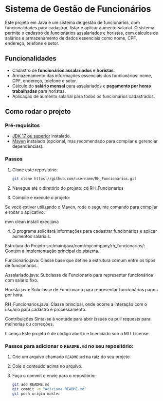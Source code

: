 # Sistema de Gestão de Funcionários

Este projeto em Java é um sistema de gestão de funcionários, com funcionalidades para cadastrar, listar e aplicar aumento salarial. O sistema permite o cadastro de funcionários assalariados e horistas, com cálculos de salários e armazenamento de dados essenciais como nome, CPF, endereço, telefone e setor.

## Funcionalidades

- Cadastro de **funcionários assalariados** e **horistas**.
- Armazenamento das informações essenciais dos funcionários: nome, CPF, endereço, telefone e setor.
- Cálculo do **salário mensal** para assalariados e **pagamento por horas trabalhadas** para horistas.
- Aplicação de aumento salarial para todos os funcionários cadastrados.

## Como rodar o projeto

### Pré-requisitos

- [JDK 17 ou superior](https://www.oracle.com/java/technologies/javase-downloads.html) instalado.
- [Maven](https://maven.apache.org/) instalado (opcional, mas recomendado para compilar e gerenciar dependências).

### Passos

1. Clone este repositório:

   ```bash
   git clone https://github.com/username/RH_Funcionarios.git

2. Navegue até o diretório do projeto:
   cd RH_Funcionarios

3. Compile e execute o projeto:

Se você estiver utilizando o Maven, rode o seguinte comando para compilar e rodar o aplicativo:

mvn clean install exec:java

4. O programa solicitará informações para cadastrar funcionários e aplicar aumentos salariais.

Estrutura do Projeto
src/main/java/com/mycompany/rh_funcionarios/: Contém a implementação principal do sistema.

Funcionario.java: Classe base que define a estrutura comum entre os tipos de funcionários.

Assalariado.java: Subclasse de Funcionario para representar funcionários com salário fixo.

Horista.java: Subclasse de Funcionario para representar funcionários pagos por hora.

RH_Funcionarios.java: Classe principal, onde ocorre a interação com o usuário para cadastro e processamento.

Contribuições
Sinta-se à vontade para abrir issues ou pull requests para melhorias ou correções.

Licença
Este projeto é de código aberto e licenciado sob a MIT License.


### Passos para adicionar o `README.md` no seu repositório:

1. Crie um arquivo chamado `README.md` na raiz do seu projeto.
2. Cole o conteúdo acima no arquivo.
3. Faça o commit e envie para o repositório:

   ```bash
   git add README.md
   git commit -m "Adiciona README.md"
   git push origin master
